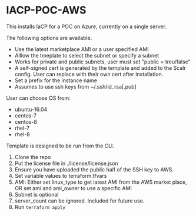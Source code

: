 # IACP-POC-AWS

This installs IaCP for a POC on Azure, currently on a single server.

The following options are available.

* Use the latest marketplace AMI or a user specified AMI
* Alllow the tmeplate to select the subnet or specify a subnet
* Works for private and public subnets, user must set "public = treu/false"
* A self-signed cert is generated by the template and added to the Scalr config. User can replace with their own cert after installation.
* Set a prefix for the instance name
* Assumes to use ssh keys from ~/.ssh/id_rsa[.pub]

User can choose OS from:

* ubuntu-16.04
* centos-7
* centos-8
* rhel-7
* rhel-8

Template is designed to be run from the CLI.

1. Clone the repo
1. Put the license file in ./license/license.json
1. Ensure you have uploaded the public half of the SSH key to AWS.
4. Set variable values to terraform.tfvars
  1. AMI: Either set linux_type to get latest AMI from the AWS market place, OR set ami and ami_owner to use a specific AMI
  2. Subnet is optional
  3. server_count can be ignored. Included for future use.
5. Run `terraform apply`


